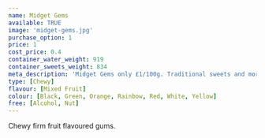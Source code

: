 ```yaml
---
name: Midget Gems
available: TRUE
image: 'midget-gems.jpg'
purchase_option: 1
price: 1
cost_price: 0.4
container_water_weight: 919
container_sweets_weight: 834
meta_description: 'Midget Gems only £1/100g. Traditional sweets and more at Humbugs Confectionery Store. Specialists in satisfying your sweet tooth!'
type: [Chewy]
flavour: [Mixed Fruit]
colour: [Black, Green, Orange, Rainbow, Red, White, Yellow]
free: [Alcohol, Nut]
---
```

Chewy firm fruit flavoured gums.